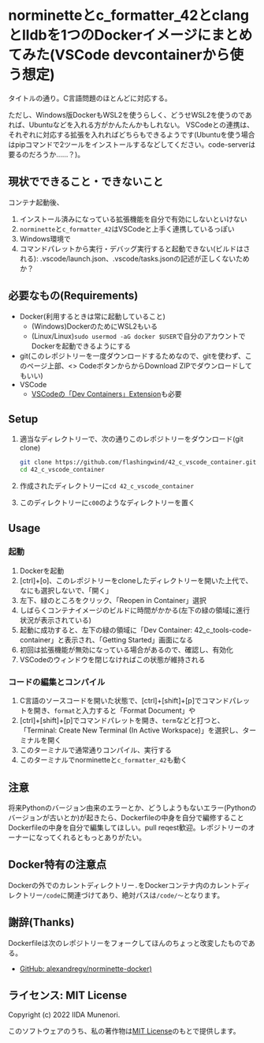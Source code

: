 # norminetteとc_formatter_42とclangとlldbを1つのDockerイメージにまとめてみた(VSCode devcontainerから使う想定)

タイトルの通り。C言語問題のほとんどに対応する。

ただし、Windows版DockerもWSL2を使うらしく、どうせWSL2を使うのであれば、Ubuntuなどを入れる方がかんたんかもしれない。
VSCodeとの連携は、それぞれに対応する拡張を入れればどちらもできるようです(Ubuntuを使う場合はpipコマンドで2ツールをインストールするなどしてください。code-serverは要るのだろうか……？)。

## 現状でできること・できないこと

コンテナ起動後、

1. インストール済みになっている拡張機能を自分で有効にしないといけない
1. `norminette`と`c_formatter_42`はVSCodeと上手く連携しているっぽい
1. Windows環境で
1. コマンドパレットから実行・デバッグ実行すると起動できない(ビルドはされる): .vscode/launch.json、.vscode/tasks.jsonの記述が正しくないためか？

## 必要なもの(Requirements)

- Docker(利用するときは常に起動していること)
  - (Windows)DockerのためにWSL2もいる
  - (Linux/Linux)`sudo usermod -aG docker $USER`で自分のアカウントでDockerを起動できるようにする
- git(このレポジトリーを一度ダウンロードするためなので、gitを使わず、このページ上部、<> CodeボタンからからDownload ZIPでダウンロードしてもいい)
- VSCode
  - [VSCodeの「Dev Containers」Extension](https://marketplace.visualstudio.com/items?itemName=ms-vscode-remote.remote-containers)も必要

## Setup

1. 適当なディレクトリーで、次の通りこのレポジトリーをダウンロード(git clone)

   ```sh
   git clone https://github.com/flashingwind/42_c_vscode_container.git
   cd 42_c_vscode_container
   ```
1. 作成されたディレクトリーに`cd 42_c_vscode_container`
1. このディレクトリーに`c00`のようなディレクトリーを置く

## Usage

### 起動

1. Dockerを起動
1. [ctrl]+[o]、このレポジトリーをcloneしたディレクトリーを開いた上代で、なにも選択しないで、「開く」
1. 左下、緑のところをクリック、「Reopen in Container」選択
1. しばらくコンテナイメージのビルドに時間がかかる(左下の緑の領域に進行状況が表示されている)
1. 起動に成功すると、左下の緑の領域に「Dev Container: 42_c_tools-code-container」と表示され、「Getting Started」画面になる
1. 初回は拡張機能が無効になっている場合があるので、確認し、有効化
1. VSCodeのウィンドウを閉じなければこの状態が維持される

### コードの編集とコンパイル

1. C言語のソースコードを開いた状態で、[ctrl]+[shift]+[p]でコマンドパレットを開き、`format`と入力すると「Format Document」や
1. [ctrl]+[shift]+[p]でコマンドパレットを開き、`term`などと打つと、「Terminal: Create New Terminal (In Active Workspace)」を選択し、ターミナルを開く
1. このターミナルで通常通りコンパイル、実行する
1. このターミナルでnorminetteと`c_formatter_42`も動く

## 注意

将来Pythonのバージョン由来のエラーとか、どうしようもないエラー(Pythonのバージョンが古いとか)が起きたら、Dockerfileの中身を自分で編修することDockerfileの中身を自分で編集してほしい。pull reqest歓迎。レポジトリーのオーナーになってくれるともっとありがたい。

## Docker特有の注意点

Dockerの外でのカレントディレクトリー`.`をDockerコンテナ内のカレントディレクトリー`/code`に関連づけてあり、絶対パスは`/code/〜`となります。

## 謝辞(Thanks)

Dockerfileは次のレポジトリーをフォークしてほんのちょっと改変したものである。

- [GitHub: alexandregv/norminette-docker)](https://github.com/alexandregv/norminette-docker)

## ライセンス: MIT License

Copyright (c) 2022 IIDA Munenori.

このソフトウェアのうち、私の著作物は[MIT License](https://github.com/flashingwind/42_c_vscode_container/blob/master/LICENSE)のもとで提供します。
